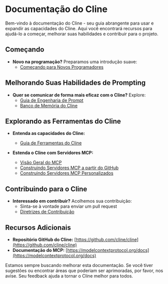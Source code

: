 # Documentação do Cline

Bem-vindo à documentação do Cline - seu guia abrangente para usar e expandir as capacidades do Cline. Aqui você encontrará recursos para ajudá-lo a começar, melhorar suas habilidades e contribuir para o projeto.

## Começando

-   **Novo na programação?** Preparamos uma introdução suave:
    -   [Começando para Novos Programadores](getting-started-new-coders/README.md)

## Melhorando Suas Habilidades de Prompting

-   **Quer se comunicar de forma mais eficaz com o Cline?** Explore:
    -   [Guia de Engenharia de Prompt](prompting/README.md)
    -   [Banco de Memória do Cline](prompting/custom%20instructions%20library/cline-memory-bank.md)

## Explorando as Ferramentas do Cline

-   **Entenda as capacidades do Cline:**

    -   [Guia de Ferramentas do Cline](tools/cline-tools-guide.md)

-   **Estenda o Cline com Servidores MCP:**
    -   [Visão Geral do MCP](mcp/README.md)
    -   [Construindo Servidores MCP a partir do GitHub](mcp/mcp-server-from-github.md)
    -   [Construindo Servidores MCP Personalizados](mcp/mcp-server-from-scratch.md)

## Contribuindo para o Cline

-   **Interessado em contribuir?** Acolhemos sua contribuição:
    -   Sinta-se à vontade para enviar um pull request
    -   [Diretrizes de Contribuição](../CONTRIBUTING.md)

## Recursos Adicionais

-   **Repositório GitHub do Cline:** [https://github.com/cline/cline](https://github.com/cline/cline)
-   **Documentação do MCP:** [https://modelcontextprotocol.org/docs](https://modelcontextprotocol.org/docs)

Estamos sempre buscando melhorar esta documentação. Se você tiver sugestões ou encontrar áreas que poderiam ser aprimoradas, por favor, nos avise. Seu feedback ajuda a tornar o Cline melhor para todos.